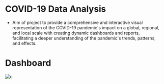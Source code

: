 # COVID-19 Data Analysis
- Aim of project to provide a comprehensive and interactive visual representation of the COVID-19 pandemic's impact on a global, regional, and local scale with creating dynamic dashboards and reports, facilitating a deeper understanding of the pandemic's trends, patterns, and effects.

# Dashboard

![c](https://github.com/rajan2133/COVID-19-Data-Analysis/assets/125083834/282dbc31-85ca-4e4f-ad35-c9e6c3653425)

